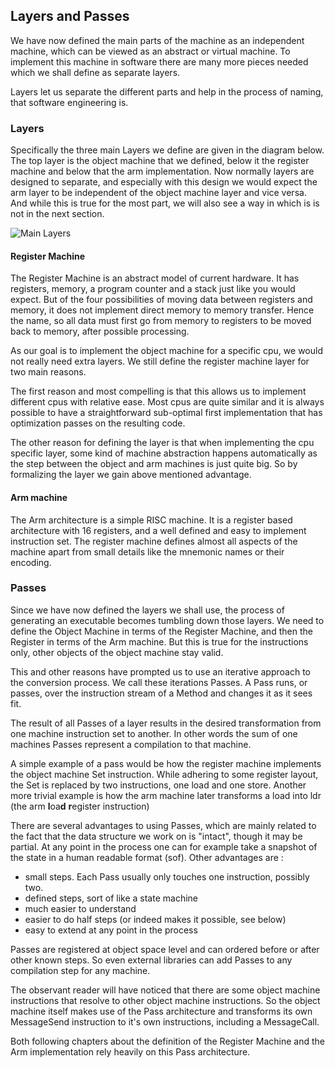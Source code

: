 ## Layers and Passes

We have now defined the main parts of the machine as an independent machine, which can be
viewed as an abstract or virtual machine. To implement this machine in software there
are many more pieces needed which we shall define as separate layers.

Layers let us separate the different parts and help in the process of naming,
that software engineering is.

### Layers

Specifically the three main Layers we define are given in the diagram below.
The top layer is the object machine that we defined, below it the register machine
and below that the arm implementation. Now normally layers are designed to separate,
and especially with this design we would expect the arm layer to be independent of
the object machine layer and vice versa. And while this is true for the most part,
we will also see a way in which is is not in the next section.

![Main Layers](http://yuml.me/59576e82)

#### Register Machine

The Register Machine is an abstract model of current hardware. It has registers, memory,
a program counter and a stack just like you would expect. But of the four possibilities
of moving data between registers and memory, it does not implement direct memory to memory
transfer. Hence the name, so all data must first go from memory to registers to be moved
back to memory, after possible processing.

As our goal is to implement the object machine for a specific cpu, we would not really
need extra layers. We still define the register machine layer for two main reasons.

The first reason and most compelling is that this allows us to implement different cpus with
relative ease. Most cpus are quite similar and it is always possible to have a straightforward
sub-optimal first implementation that has optimization passes on the resulting code.

The other reason for defining the layer is that when implementing the cpu specific layer,
some kind of machine abstraction happens automatically as the step between the object
and arm machines is just quite big. So by formalizing the layer we gain above mentioned advantage.

#### Arm machine

The Arm architecture is a simple RISC machine. It is a register based architecture with 16 registers,
and a well defined and easy to implement instruction set. The register machine defines almost all
aspects of the machine apart from small details like the mnemonic names or their encoding.

### Passes

Since we have now defined the layers we shall use, the process of generating an executable
becomes tumbling down those layers. We need to define the Object Machine in terms of
the Register Machine, and then the Register in terms of the Arm machine.
But this is true for the instructions only, other objects of the object machine stay valid.

This and other reasons have prompted us to use an iterative approach to the conversion process.
We call these iterations Passes. A Pass runs, or passes, over the instruction stream of a
Method and changes it as it sees fit.

The result of all Passes of a layer results in the desired transformation from one machine
instruction set to another. In other words the sum of one machines Passes
represent a compilation to that machine.

A simple example of a pass would be how the register machine implements
the object machine Set instruction. While adhering to some register layout,
the Set is replaced by two instructions, one load and one store.
Another more trivial example is how the arm machine later transforms a load into
ldr (the arm **l**oa**d** **r**egister instruction)

There are several advantages to using Passes, which are mainly related to the fact that the
data structure we work on is "intact", though it may be partial. At any point in the process
one can for example take a snapshot of the state in a human readable format (sof).
Other advantages are :

- small steps. Each Pass usually only touches one instruction, possibly two.
- defined steps, sort of like a state machine
- much easier to understand
- easier to do half steps (or indeed makes it possible, see below)
- easy to extend at any point in the process

Passes are registered at object space level and can ordered before or after other known steps.
So even external libraries can add Passes to any compilation step for any machine.

The observant reader will have noticed that there are some object machine instructions that
resolve to other object machine instructions. So the object machine itself makes use of the
Pass architecture and transforms its own MessageSend instruction to it's own instructions,
including a MessageCall.

Both following chapters about the definition of the Register Machine and the Arm implementation
rely heavily on this Pass architecture.

